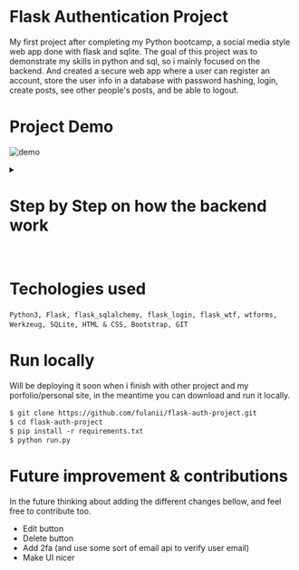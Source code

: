 
# Flask Authentication Project

My first project after completing my Python bootcamp, a social media style web app done with flask and sqlite. The goal of this project was to demonstrate my skills in python and sql, so i mainly focused on the backend. And created a secure web app where a user can register an account, store the user info in a database with password hashing, login, create posts, see other people's posts, and be able to logout. 

# Project Demo 
![demo](images/rfinale.gif)

<details>
    <summary> <h1> Step by Step on how the backend work <h1>  </summary>

1. Register form (username, email, password): 
    - making sure the submited fields arent empty 
    - making sure the user entered a valid email
    - making sure the username is unique and a certain length
    - making sure the password is strong and over a certain lenght
    ![register page](images/register.png)
    - hash and salt the password using sha256
    ![post page](images/hash.png)

 
> Then if everything checks out save the credentials to the db, let the user know they're register was successful then redirect the user to the login page. 

2. Login form (email, password): 
    - get ahold of the email and password
    - check if the email is in the database 
        - if yes check if the password hash match the on in the database
            - if yes log user in
    - once login hide the (register, and login) buttons and show the (logout and home) buttons
    ![login page](images/login.png)


3. Create post
    - check post length 
    - finally add the post to the database 
    ![post page](images/post.png)

</details>


# Techologies used 
``` Python3, Flask, flask_sqlalchemy, flask_login, flask_wtf, wtforms, Werkzeug, SQLite, HTML & CSS, Bootstrap, GIT ```

# Run locally
Will be deploying it soon when i finish with other project and my porfolio/personal site, in the meantime you can download and run it locally.
```
$ git clone https://github.com/fulanii/flask-auth-project.git
$ cd flask-auth-project
$ pip install -r requirements.txt
$ python run.py
```

# Future improvement & contributions
In the future thinking about adding the different changes bellow, and feel free to contribute too. 
- Edit button
- Delete button
- Add 2fa (and use some sort of email api to verify user email) 
- Make UI nicer


